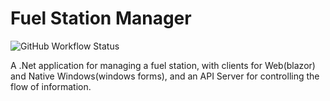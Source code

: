 # Fuel Station Manager 
![GitHub Workflow Status](https://img.shields.io/github/workflow/status/rkeytech/FuelStationManager/.NET?style=flat-square)


A .Net application for managing a fuel station, with clients for Web(blazor) and Native Windows(windows forms), and an API Server for controlling the flow of information.
